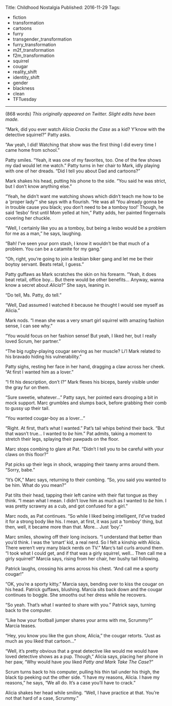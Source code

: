 Title: Childhood Nostalgia
Published: 2016-11-29
Tags:
  - fiction
  - transformation
  - cartoons
  - furry
  - transgender_transformation
  - furry_transformation
  - m2f_transformation
  - f2m_transformation
  - squirrel
  - cougar
  - reality_shift
  - identity_shift
  - gender
  - blackness
  - clean
  - TFTuesday
---

(868 words)
*This originally appeared on Twitter. Slight edits have been made.*

“Mark, did you ever watch *Alicia Cracks the Case* as a kid? Y’know with the detective
squirrel?” Patty asks.

“Aw yeah, I did! Watching that show was the first thing I did every time I came home from
school.”

Patty smiles. “Yeah, it was one of my favorites, too. One of the few shows my dad would let me
watch.” Patty turns in her chair to Mark, idly playing with one of her dreads. “Did I tell you
about Dad and cartoons?”

Mark shakes his head, putting his phone to the side. “You said he was strict, but I don’t know
anything else.”

“Yeah, he didn’t want me watching shows which didn’t teach me how to be a ‘proper lady’“ she
says with a flourish. “He was all ‘You already gonna be in trouble cause you black; you don’t
need to be a tomboy too!’ Though, he said ‘lesbo’ first until Mom yelled at him,” Patty adds,
her painted fingernails covering her chuckle.

“Well, I certainly like you as a tomboy, but being a lesbo would be a problem for me as a man,”
he says, laughing.

“Bah! I’ve seen your porn stash, I know it wouldn’t be that much of a problem. You can be a
catamite for my gang.”

“Oh, right, you’re going to join a lesbian biker gang and let me be their boytoy servant. Beats
retail, I guess.”

Patty guffaws as Mark scratches the skin on his forearm. “Yeah, it does beat retail,
office boy… But there would be other benefits… Anyway, wanna know a secret about *Alicia*?”
She says, leaning in.

“Do tell, Ms. Patty, do tell.”

“Well, Dad assumed I watched it because he thought I would see myself as Alicia.”

Mark nods. “I mean she was a very smart girl squirrel with amazing fashion sense, I can see
why.”

“You would focus on her fashion sense! But yeah, I liked her, but I really loved Scrum, her partner.”

“The big rugby-playing cougar serving as her muscle? Li’l Mark related to his bravado hiding
his vulnerability.”

Patty sighs, resting her face in her hand, dragging a claw across her cheek. “At first I wanted
him as a lover.”

“I fit his description, don’t I?” Mark flexes his biceps, barely visible under the gray fur on
them.

“Sure sweetie, whatever…” Patty says, her pointed ears drooping a bit in mock support. Marc
grumbles and slumps back, before grabbing their comb to gussy up their tail.

“You wanted cougar-boy as a lover…”

“Right. At first, that’s what I wanted.” Pat’s tail whips behind their back. “But that wasn’t
true… I wanted to *be* him.” Pat admits, taking a moment to stretch their legs, splaying
their pawpads on the floor.

Marc stops combing to glare at Pat. “Didn’t I tell you to be careful with your claws on this
floor?”

Pat picks up their legs in shock, wrapping their tawny arms around them. “Sorry, babe.”

“It’s OK,” Marc says, returning to their combing. “So, you said you wanted to be him. What do
you mean?”

Pat tilts their head, tapping their left canine with their flat tongue as they think. “I mean
what I mean. I didn’t love him as much as I wanted to *be* him. I was pretty scrawny as a cub,
and got confused for a girl.”

Marc nods, as Pat continues. “So while I liked being intelligent, I’d’ve traded it for a
strong body like his. I mean, at first, it was just a ‘tomboy’ thing, but then, well, it
became more than that. More… Just ‘boy’.”

Marc smiles, showing off their long incisors. “I understand that better than you’d think. I
was the ‘smart’ kid, a real nerd. So I felt a kinship with Alicia. There weren’t very many
black nerds on TV.” Marc’s tail curls around them. “I took what I could get, and if that was a
girly squirrel, well… Then call me a girly squirrel!” Marcia says, rising from her chair,
her bushy tail following.

Patrick laughs, crossing his arms across his chest. “And call me a sporty cougar!”

“OK, you’re a sporty kitty.” Marcia says, bending over to kiss the cougar on his head. Patrick
guffaws, blushing. Marcia sits back down and the cougar continues to boggle. She smooths out
her dress while he recovers.

“So yeah. That’s what I wanted to share with you.” Patrick says, turning back to the computer.

“Like how your football jumper shares your arms with me, Scrummy?” Marcia teases.

“Hey, you know you like the gun show, Alicia,” the cougar retorts. “Just as much as you liked
that cartoon…”

“Well, it’s pretty obvious that a great detective like would me would have loved detective
shows as a pup. Though,” Alicia says, placing her phone in her paw, “Why would have *you*
liked *Patty and Mark Take The Case*?”

Scrum turns back to his computer, pulling his thin tail under his thigh, the black tip peeking
out the other side. “I have my reasons, Alicia. I have my reasons,” he says, “We all do. It’s
a case you’ll have to crack.”

Alicia shakes her head while smiling. “Well, I have practice at that. You’re not that hard of
a case, Scrummy.”
